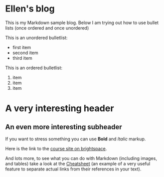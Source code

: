 # Ellen's blog 

This is my Markdown sample blog. Below I am trying out how to use bullet lists (once ordered and once unordered)

This is an unordered bulletlist:
- first item
- second item
- third item

This is an ordered bulletlist:
1. item
2. item
3. item

# A very interesting header

## An even more interesting subheader

If you want to stress something you can use **Bold** and *Italic* markup.

Here is  the link to the [course site on brightspace](https://brightspace.ru.nl/d2l/home/13189).

And lots more, to see what you can do with Markdown (including images, and tables) take a look at the [Cheatsheet][cheat] (an example of a very useful feature to separate actual links from their references in your text).

[cheat]:        https://github.com/adam-p/markdown-here/wiki/Markdown-Here-Cheatsheet   "Markdown cheatsheet"
